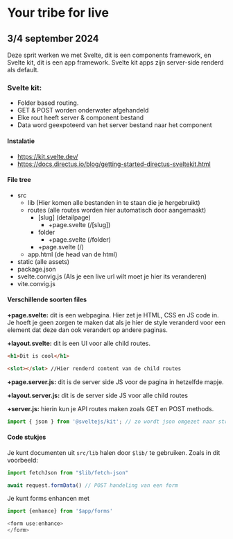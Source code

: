 # Your tribe for live
## 3/4 september 2024
Deze sprit werken we met Svelte, dit is een components framework, en Svelte kit, dit is een app framework. Svelte kit apps zijn server-side renderd als default. 

### Svelte kit: 
- Folder based routing. 
- GET & POST worden onderwater afgehandeld
- Elke rout heeft server & component bestand
- Data word geexpoteerd van het server bestand naar het component

#### Instalatie
- https://kit.svelte.dev/
- https://docs.directus.io/blog/getting-started-directus-sveltekit.html

#### File tree
- src
  - lib (Hier komen alle bestanden in te staan die je hergebruikt)
  - routes (alle routes worden hier automatisch door aangemaakt)
    - [slug] (detailpage)
      - +page.svelte (/[slug])
    - folder
      - +page.svelte (/folder)
    - +page.svelte (/)
  - app.html (de head van de html)
- static (alle assets)
- package.json
- svelte.convig.js (Als je een live url wilt moet je hier its veranderen)
- vite.convig.js

#### Verschillende soorten files
**+page.svelte:** dit is een webpagina. Hier zet je HTML, CSS en JS code in. Je hoeft je geen zorgen te maken dat als je hier de style veranderd voor een element dat deze dan ook verandert op andere paginas.

**+layout.svelte:** dit is een UI voor alle child routes.
```html
<h1>Dit is cool</h1>

<slot></slot> //Hier renderd content van de child routes

```
**+page.server.js:** dit is de server side JS voor de pagina in hetzelfde mapje.

**+layout.server.js:** dit is de server side JS voor alle child routes

**+server.js:** hierin kun je API routes maken zoals GET en POST methods.

```js
import { json } from '@sveltejs/kit'; // zo wordt json omgezet naar string
```

#### Code stukjes
Je kunt documenten uit `src/lib` halen door `$lib/` te gebruiken. Zoals in dit voorbeeld:
```js
import fetchJson from "$lib/fetch-json"
```

```js
await request.formData() // POST handeling van een form
```

Je kunt forms enhancen met 
```js
import {enhance} from '$app/forms'

<form use:enhance>
</form>
```